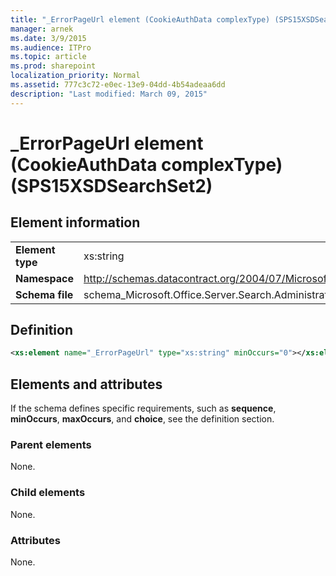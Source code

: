```yaml
---
title: "_ErrorPageUrl element (CookieAuthData complexType) (SPS15XSDSearchSet2)"
manager: arnek
ms.date: 3/9/2015
ms.audience: ITPro
ms.topic: article
ms.prod: sharepoint
localization_priority: Normal
ms.assetid: 777c3c72-e0ec-13e9-04dd-4b54adeaa6dd
description: "Last modified: March 09, 2015"
---
```


# _ErrorPageUrl element (CookieAuthData complexType) (SPS15XSDSearchSet2)

## Element information

|||
|:-----|:-----|
|**Element type** <br/> |xs:string  <br/> |
|**Namespace** <br/> |http://schemas.datacontract.org/2004/07/Microsoft.Office.Server.Search.Administration  <br/> |
|**Schema file** <br/> |schema_Microsoft.Office.Server.Search.Administration.xsd  <br/> |
   
## Definition

```XML
<xs:element name="_ErrorPageUrl" type="xs:string" minOccurs="0"></xs:element>

```

## Elements and attributes

If the schema defines specific requirements, such as **sequence**, **minOccurs**, **maxOccurs**, and **choice**, see the definition section. 
  
### Parent elements

None.
  
### Child elements

None.
  
### Attributes

None.
  

